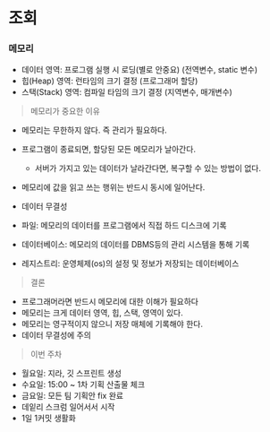# 조회

### 메모리

- 데이터 영역: 프로그램 실행 시 로딩(별로 안중요) (전역변수, static 변수)
- 힙(Heap) 영역: 런타임의 크기 결정 (프로그래머 할당)
- 스택(Stack) 영역: 컴파일 타임의 크기 결정 (지역변수, 매개변수)

> 메모리가 중요한 이유

- 메모리는 무한하지 않다. 즉 관리가 필요하다.
- 프로그램이 종료되면, 할당된 모든 메모리가 날아간다.
  - 서버가 가지고 있는 데이터가 날라간다면, 복구할 수 있는 방법이 없다.
- 메모리에 값을 읽고 쓰는 행위는 반드시 동시에 일어난다.

- 데이터 무결성
- 파일: 메모리의 데이터를 프로그램에서 직접 하드 디스크에 기록
- 데이터베이스: 메모리의 데이터를 DBMS등의 관리 시스템을 통해 기록
- 레지스트리: 운영체제(os)의 설정 및 정보가 저장되는 데이터베이스


> 결론
- 프로그래머라면 반드시 메모리에 대한 이해가 필요하다
- 메모리는 크게 데이터 영역, 힙, 스택, 영역이 있다.
- 메모리는 영구적이지 않으니 저장 매체에 기록해야 한다.
- 데이터 무결성에 주의  


> 이번 주차 
- 월요일: 지라, 깃 스프린트 생성
- 수요일: 15:00 ~ 1차 기획 산출물 체크
- 금요일: 모든 팀 기획안 fix 완료
- 데잍리 스크럼 일어서서 시작
- 1일 1커밋 생활화  
